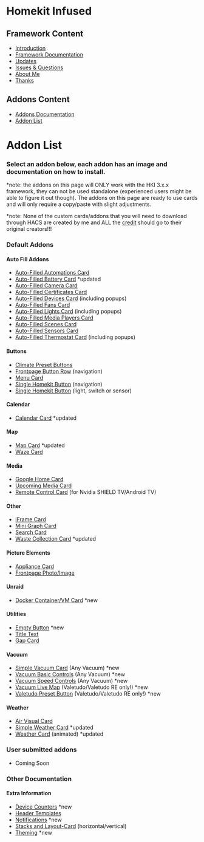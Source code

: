 # Homekit Infused

## Framework Content
- [Introduction](index.md)
- [Framework Documentation](framework.md)
- [Updates](updates.md)
- [Issues & Questions](issues.md)
- [About Me](about.md)
- [Thanks](thanks.md)

## Addons Content
- [Addons Documentation](addons.md)
- [Addon List](https://github.com/jimz011/homekit-infused/blob/master/docs/addon_list.md)

# Addon List

### Select an addon below, each addon has an image and documentation on how to install.
*note: the addons on this page will ONLY work with the HKI 3.x.x framework, they can not be used standalone (experienced users might be able to figure it out though). The addons on this page are ready to use cards and will only require a copy/paste with slight adjustments. 

*note: None of the custom cards/addons that you will need to download through HACS are created by me and ALL the [credit](thanks.md) should go to their original creators!!!

### Default Addons
#### Auto Fill Addons
  - [Auto-Filled Automations Card](addons/auto-fill-automations-card.md)
  - [Auto-Filled Battery Card](addons/auto-fill-battery-card.md) *updated
  - [Auto-Filled Camera Card](addons/auto-fill-camera-card.md)
  - [Auto-Filled Certificates Card](addons/auto-fill-certificates-card.md)
  - [Auto-Filled Devices Card](addons/auto-fill-devices-card.md) (including popups)
  - [Auto-Filled Fans Card](addons/auto-fill-fans-card.md)
  - [Auto-Filled Lights Card](addons/auto-fill-lights-card.md) (including popups)
  - [Auto-Filled Media Players Card](addons/auto-fill-media-players-card.md)
  - [Auto-Filled Scenes Card](addons/auto-fill-scenes-card.md)
  - [Auto-Filled Sensors Card](addons/auto-fill-sensors-card.md)
  - [Auto-Filled Thermostat Card](addons/auto-fill-thermostats-card.md) (including popups)
  
#### Buttons  
  - [Climate Preset Buttons](addons/climate-preset-buttons.md)
  - [Frontpage Button Row](addons/frontpage-buttons.md) (navigation)
  - [Menu Card](addons/menu-card.md)
  - [Single Homekit Button](addons/button-navigation.md) (navigation)
  - [Single Homekit Button](addons/button-light-switch.md) (light, switch or sensor)
  
#### Calendar
  - [Calendar Card](addons/calendar-card.md) *updated

#### Map
  - [Map Card](addons/map-card.md) *updated
  - [Waze Card](addons/waze-card.md)
  
#### Media 
  - [Google Home Card](addons/google-home-card.md)
  - [Upcoming Media Card](addons/upcoming-recently-added.md)
  - [Remote Control Card](addons/nvidia-remote.md) (for Nvidia SHIELD TV/Android TV)

#### Other
  - [iFrame Card](addons/iframe-card.md)
  - [Mini Graph Card](addons/mini-graph-card.md)
  - [Search Card](addons/search-card.md)
  - [Waste Collection Card](addons/waste-collection-card.md) *updated

#### Picture Elements
  - [Appliance Card](addons/appliances-card.md)
  - [Frontpage Photo/Image](addons/frontpage-photo.md)

#### Unraid
  - [Docker Container/VM Card](addons/unraid-docker.md) *new

#### Utilities
  - [Empty Button](addons/empty-button.md) *new
  - [Title Text](addons/title-text-card.md)
  - [Gap Card](addons/gap-card.md)
  
#### Vacuum
  - [Simple Vacuum Card](addons/simple-vacuum-card.md) (Any Vacuum) *new
  - [Vacuum Basic Controls](addons/vacuum-controls.md) (Any Vacuum) *new
  - [Vacuum Speed Controls](addons/vacuum-mode-presets.md) (Any Vacuum) *new
  - [Vacuum Live Map](addons/vacuum-live-map.md) (Valetudo/Valetudo RE only!) *new
  - [Valetudo Preset Button](addons/valetudo-preset-button.md) (Valetudo/Valetudo RE only!) *new
  
#### Weather
  - [Air Visual Card](addons/air-visual-card.md)
  - [Simple Weather Card](addons/simple-weather-card.md) *updated
  - [Weather Card](addons/weather-card.md) (animated) *updated

### User submitted addons
  - Coming Soon

### Other Documentation
#### Extra Information
  - [Device Counters](addons/device_counters.md) *new
  - [Header Templates](addons/header_templates.md)
  - [Notifications](addons/notifications.md) *new
  - [Stacks and Layout-Card](addons/stacks.md) (horizontal/vertical)
  - [Theming](addons/theming.md) *new
